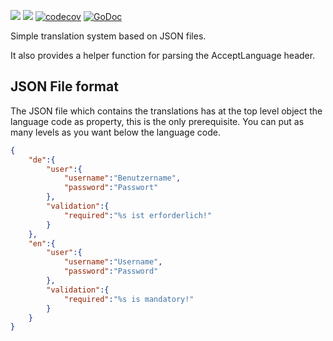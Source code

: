 [![](https://github.com/mbretter/go-translation/actions/workflows/test.yml/badge.svg)](https://github.com/mbretter/go-translation/actions/workflows/test.yml)
[![](https://goreportcard.com/badge/mbretter/go-translation)](https://goreportcard.com/report/mbretter/go-translation "Go Report Card")
[![codecov](https://codecov.io/gh/mbretter/go-translation/graph/badge.svg?token=YMBMKY7W9X)](https://codecov.io/gh/mbretter/go-translation)
[![GoDoc](https://godoc.org/github.com/mbretter/go-translation?status.svg)](https://pkg.go.dev/github.com/mbretter/go-translation)

Simple translation system based on JSON files.

It also provides a helper function for parsing the AcceptLanguage header.

## JSON File format

The JSON file which contains the translations has at the top level object the language code as property, this is 
the only prerequisite. You can put as many levels as you want below the language code.

```json
{
    "de":{
        "user":{
            "username":"Benutzername",
            "password":"Passwort"
        },
        "validation":{
            "required":"%s ist erforderlich!"
        }
    },
    "en":{
        "user":{
            "username":"Username",
            "password":"Password"
        },
        "validation":{
            "required":"%s is mandatory!"
        }
    }
}
```

